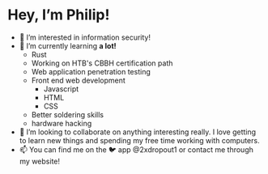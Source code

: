 # Hey, I’m Philip!
- 👀 I’m interested in information security!
- 🌱 I’m currently learning **a lot!**
  - Rust
  - Working on HTB's CBBH certification path
  - Web application penetration testing
  - Front end web development
     - Javascript
     - HTML
     - CSS
  - Better soldering skills
  - hardware hacking
- 💞️ I’m looking to collaborate on anything interesting really. I love getting to learn new things and spending my free time working with computers.
- 📫 You can find me on the 🐦 app @2xdropout1 or contact me through my website!

<!---
Philip-Otter/Philip-Otter is a ✨ special ✨ repository because its `README.md` (this file) appears on your GitHub profile.
You can click the Preview link to take a look at your changes.
--->

